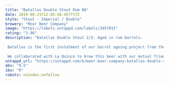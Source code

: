 ```yaml
---
title: "Batallas Double Stout Rum BA"
date: 2019-08-21T12:05:58.457717Z
style: "Stout - Imperial / Double"
brewery: "Moor Beer Company"
image: "https://labels.untappd.com/labels/2957015"
rating: "3.96"
description: "Batallas Double Stout 2/3. Aged in rum barrels.  Batallas is the first instalment of our barrel ageing project from the Bermondsey Vault. The three varieties are from a single brew. The first is the original expression of the Double Stout. The other two have spent much of this year maturing in rum and whisky barrels. Each barrel has come from renowned independent spirit makers from across Europe to introduce diverse and complex flavours to the rarely seen style of beer. The beers from the rum and whisky barrels have been enhanced by the flavours from wood and the spirit that was previously within.  We collaborated with La Quince to brew this beer with our mutual friend Batallas. We all love dark beers full of flavour that are immensely drinkable. It was a pleasure to share our first Vault projects with friends like these."
untappd_url: "https://untappd.com/b/moor-beer-company-batallas-double-stout-rum-ba/2957015"
abv: "9.5"
ibu: "0"
robots: noindex,nofollow
---
```

